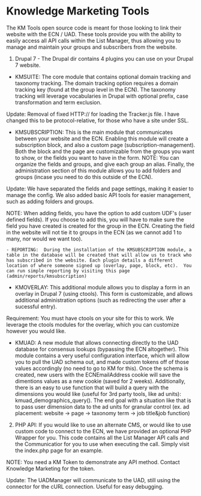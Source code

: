 # Knowledge Marketing Tools

The KM Tools open source code is meant for those looking to link their website with the ECN / UAD.  These tools provide you with the ability to easily access all API calls within the List Manager, thus allowing you to manage and maintain your groups and subscribers from the website.

1. Drupal 7 - The Drupal dir contains 4 plugins you can use on your Drupal 7 website.

  - KMSUITE:  The core module that contains optional domain tracking and taxonomy tracking.  The domain tracking option requires a domain tracking key (found at the group level in the ECN).  The taxonomy tracking will leverage vocabularies in Drupal with optional prefix, case transformation and term exclusion.

  Update:  Removal of fixed HTTP:// for loading the Tracker.js file.  I have changed this to be protocol-relative, for those who have a site under SSL.

  - KMSUBSCRIPTION:  This is the main module that communicates between your website and the ECN.  Enabling this module will create a subscription block, and also a custom page (subscription-management).  Both the block and the page are customizable from the groups you want to show, or the fields you want to have in the form.  NOTE:  You can organize the fields and groups, and give each group an alias.  Finally, the administration section of this module allows you to add folders and groups (incase you need to do this outside of the ECN).

  Update:  We have separated the fields and page settings, making it easier to manage the config.  We also added basic API tools for easier management, such as adding folders and groups.

  NOTE:  When adding fields, you have the option to add custom UDF's (user defined fields).  If you choose to add this, you will have to make sure the field you have created is created for the group in the ECN.  Creating the field in the website will not tie it to groups in the ECN (as we cannot add 1 to many, nor would we want too).

    - REPORTING:  During the installation of the KMSUBSCRIPTION module, a table in the database will be created that will allow us to track who has subscribed in the website. Each plugin details a different location of where someone signed up (overlay, page, block, etc).  You can run simple reporting by visiting this page (admin/reports/kmsubscription)

  - KMOVERLAY:  This additional module allows you to display a form in an overlay in Drupal 7 (using ctools).  This form is customizable, and allows additional administration options (such as redirecting the user after a sucessful entry).

  Requirement:  You must have ctools on your site for this to work.  We leverage the ctools modules for the overlay, which you can customize however you would like.

  - KMUAD:  A new module that allows connecting directly to the UAD database for consensus lookups (bypassing the ECN altogether).  This module contains a very useful configuration interface, which will allow you to pull the UAD schema out, and made custom tokens off of those values accordingly (no need to go to KM for this).  Once the schema is created, new users with the ECNEmailAddress cookie will save the dimentions values as a new cookie (saved for 2 weeks).  Additionally, there is an easy to use function that will build a query with the dimensions you would like (useful for 3rd party tools, like ad units): kmuad_demographics_query().  The end goal with a situation like that is to pass user dimension data to the ad units for granular control (ex. ad placement: website -> page -> taxonomy term -> job title&job function)

2. PHP API:  If you would like to use an alternate CMS, or would like to use custom code to connect to the ECN, we have provided an optional PHP Wrapper for you.  This code contains all the List Manager API calls and the Communicatior for you to use when executing the call.  Simply visit the index.php page for an example.

  NOTE:  You need a KM Token to demonstrate any API method.  Contact Knowledge Marketing for the token.

  Update:  The UADManager will communicate to the UAD, still using the connector for the cURL connection.  Useful for easy debugging.
